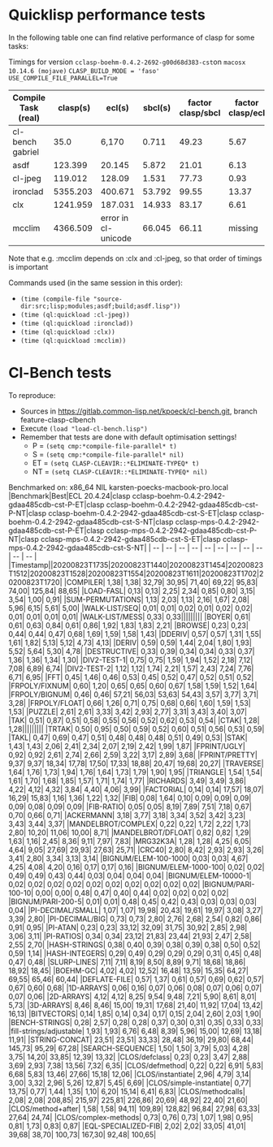 # Quicklisp performance tests
In the following table one can find relative performance of clasp for some tasks:

Timings for version `cclasp-boehm-0.4.2-2692-g00d68d383-cst`on `macosx 10.14.6 (mojave)` `CLASP_BUILD_MODE = 'faso'` `USE_COMPILE_FILE_PARALLEL=True`

| Compile Task (real)| clasp(s) | ecl(s) | sbcl(s) | factor clasp/sbcl | factor clasp/ecl |factor ecl/sbcl |
| ------------------ | -------- | ------ | ------- | ----------------- | ---------------- | -------------- | 
| cl-bench gabriel |35.0|6,170|0.711|49.23|5.67|8.68|
| asdf  |123.399|20.145|5.872|21.01|6.13|3.43|
| cl-jpeg |119.012|128.09|1.531|77.73|0.93|83.62|
| ironclad |5355.203|400.671|53.792|99.55|13.37|7.45| 
| clx |1241.959|187.031|14.933|83.17|6.61|12.52|
| mcclim |4366.509|error in cl-unicode|66.045|66.11|missing|missing|

Note that e.g. :mcclim depends on :clx and :cl-jpeg, so that order of timings is important

Commands used (in the same session in this order):
* `(time (compile-file "source-dir:src;lisp;modules;asdf;build;asdf.lisp"))`
* `(time (ql:quickload :cl-jpeg))`
* `(time (ql:quickload :ironclad))`
* `(time (ql:quickload :clx))`
* `(time (ql:quickload :mcclim))`

# Cl-Bench tests
To reproduce:

* Sources in https://gitlab.common-lisp.net/kpoeck/cl-bench.git, branch feature-clasp-clbench
* Execute `(load "load-cl-bench.lisp")`
* Remember that tests are done with default optimisation settings!
    * P = `(setq cmp:*compile-file-parallel* t)`
    * S = `(setq cmp:*compile-file-parallel* nil)`
    * ET = `(setq CLASP-CLEAVIR::*ELIMINATE-TYPEQ* t)`
    * NT = `(setq CLASP-CLEAVIR::*ELIMINATE-TYPEQ* nil)`

Benchmarked on: x86_64 NIL karsten-poecks-macbook-pro.local
|Benchmark|Best|ECL 20.4.24|clasp cclasp-boehm-0.4.2-2942-gdaa485cdb-cst-P-ET|clasp cclasp-boehm-0.4.2-2942-gdaa485cdb-cst-P-NT|clasp cclasp-boehm-0.4.2-2942-gdaa485cdb-cst-S-ET|clasp cclasp-boehm-0.4.2-2942-gdaa485cdb-cst-S-NT|clasp cclasp-mps-0.4.2-2942-gdaa485cdb-cst-P-ET|clasp cclasp-mps-0.4.2-2942-gdaa485cdb-cst-P-NT|clasp cclasp-mps-0.4.2-2942-gdaa485cdb-cst-S-ET|clasp cclasp-mps-0.4.2-2942-gdaa485cdb-cst-S-NT|
| -- | -- | -- | -- | -- | -- | -- | -- | -- | -- | -- |
|Timestamp||20200823T1735|20200823T1440|20200823T1454|20200823T1512|20200823T1528|20200823T1554|20200823T1611|20200823T1702|20200823T1720|
|COMPILER|      1,38|      1,38|     32,79|     30,95|     71,40|     69,22|     95,83|     74,00|    125,84|     88,65|
|LOAD-FASL|      0,13|      0,13|      2,25|      2,34|      0,85|      0,80|      3,15|      3,54|      1,00|      0,91|
|SUM-PERMUTATIONS|      1,13|      2,03|      1,13|      2,16|      1,67|      2,08|      5,96|      6,15|      5,61|      5,00|
|WALK-LIST/SEQ|      0,01|      0,01|      0,02|      0,01|      0,02|      0,02|      0,01|      0,01|      0,01|      0,01|
|WALK-LIST/MESS|      0,33|      0,33|||||||||
|BOYER|      0,61|      0,61|      0,63|      0,84|      0,61|      0,86|      1,92|      1,83|      1,83|      2,21|
|BROWSE|      0,23|      0,23|      0,44|      0,44|      0,47|      0,68|      1,69|      1,59|      1,58|      1,43|
|DDERIV|      0,57|      0,57|      1,31|      1,55|      1,61|      1,82|      5,13|      5,12|      4,73|      4,13|
|DERIV|      0,59|      0,59|      1,44|      2,04|      1,80|      1,93|      5,52|      5,64|      5,30|      4,78|
|DESTRUCTIVE|      0,33|      0,39|      0,34|      0,34|      0,33|      0,37|      1,36|      1,36|      1,34|      1,30|
|DIV2-TEST-1|      0,75|      0,75|      1,59|      1,94|      1,52|      2,18|      7,12|      7,08|      6,89|      6,74|
|DIV2-TEST-2|      1,12|      1,12|      1,74|      2,21|      1,57|      2,43|      7,24|      7,76|      6,71|      6,95|
|FFT|      0,45|      1,46|      0,46|      0,53|      0,45|      0,52|      0,47|      0,52|      0,51|      0,52|
|FRPOLY/FIXNUM|      0,60|      1,20|      0,65|      0,65|      0,60|      0,67|      1,58|      1,59|      1,52|      1,64|
|FRPOLY/BIGNUM|      0,46|      0,46|     57,21|     56,03|     53,63|     54,43|      3,57|      3,77|      3,71|      3,28|
|FRPOLY/FLOAT|      0,66|      1,26|      0,71|      0,75|      0,68|      0,66|      1,60|      1,59|      1,53|      1,53|
|PUZZLE|      2,61|      2,61|      3,33|      3,42|      2,93|      2,77|      3,31|      3,43|      3,40|      3,07|
|TAK|      0,51|      0,87|      0,51|      0,58|      0,55|      0,56|      0,52|      0,62|      0,53|      0,54|
|CTAK|      1,28|      1,28|||||||||
|TRTAK|      0,50|      0,95|      0,50|      0,59|      0,52|      0,60|      0,51|      0,56|      0,53|      0,59|
|TAKL|      0,47|      0,69|      0,47|      0,51|      0,48|      0,48|      0,48|      0,51|      0,49|      0,53|
|STAK|      1,43|      1,43|      2,06|      2,41|      2,34|      2,07|      2,19|      2,42|      1,99|      1,87|
|FPRINT/UGLY|      0,92|      0,92|      2,61|      2,74|      2,66|      2,59|      3,22|      3,17|      2,89|      3,68|
|FPRINT/PRETTY|      9,37|      9,37|     18,34|     17,78|     17,50|     17,33|     18,88|     20,47|     19,68|     20,27|
|TRAVERSE|      1,64|      1,76|      1,73|      1,94|      1,76|      1,64|      1,73|      1,79|      1,90|      1,95|
|TRIANGLE|      1,54|      1,54|      1,61|      1,70|      1,68|      1,85|      1,57|      1,71|      1,74|      1,77|
|RICHARDS|      3,49|      3,49|      3,86|      4,22|      4,12|      4,32|      3,84|      4,40|      4,06|      3,99|
|FACTORIAL|      0,14|      0,14|     17,57|     18,07|     16,29|     15,83|      1,16|      1,36|      1,22|      1,32|
|FIB|      0,08|      1,64|      0,10|      0,09|      0,09|      0,09|      0,09|      0,08|      0,09|      0,09|
|FIB-RATIO|      0,05|      0,05|      8,19|      7,89|      7,51|      7,18|      0,67|      0,70|      0,66|      0,71|
|ACKERMANN|      3,18|      3,77|      3,18|      3,34|      3,52|      3,42|      3,23|      3,43|      3,44|      3,37|
|MANDELBROT/COMPLEX|      0,22|      0,22|      1,72|      2,22|      1,73|      2,80|     10,20|     11,06|     10,00|      8,71|
|MANDELBROT/DFLOAT|      0,82|      0,82|      1,29|      1,63|      1,16|      2,45|      8,36|      9,11|      7,97|      7,83|
|MRG32K3A|      1,28|      1,28|      4,25|      6,05|      4,64|      9,05|     27,69|     29,93|     27,63|     25,71|
|CRC40|      2,80|      8,42|      2,93|      2,93|      3,26|      3,41|      2,80|      3,34|      3,13|      3,14|
|BIGNUM/ELEM-100-1000|      0,03|      0,03|      4,67|      4,25|      4,08|      4,20|      0,16|      0,17|      0,17|      0,16|
|BIGNUM/ELEM-1000-100|      0,02|      0,02|      0,49|      0,49|      0,43|      0,44|      0,03|      0,04|      0,04|      0,04|
|BIGNUM/ELEM-10000-1|      0,02|      0,02|      0,02|      0,02|      0,02|      0,02|      0,02|      0,02|      0,02|      0,02|
|BIGNUM/PARI-100-10|      0,00|      0,00|      0,48|      0,47|      0,40|      0,44|      0,02|      0,02|      0,02|      0,02|
|BIGNUM/PARI-200-5|      0,01|      0,01|      0,48|      0,45|      0,42|      0,43|      0,03|      0,03|      0,03|      0,04|
|PI-DECIMAL/SMALL|      1,07|      1,07|     19,98|     20,43|     19,61|     19,97|      3,08|      3,27|      3,39|      2,80|
|PI-DECIMAL/BIG|      0,73|      0,73|      2,80|      2,76|      2,68|      2,54|      0,82|      0,86|      0,91|      0,95|
|PI-ATAN|      0,23|      0,23|     33,12|     32,09|     31,75|     30,92|      2,85|      2,98|      3,06|      3,11|
|PI-RATIOS|      0,34|      0,34|     23,12|     21,83|     23,44|     21,93|      2,47|      2,58|      2,55|      2,70|
|HASH-STRINGS|      0,38|      0,40|      0,39|      0,38|      0,39|      0,38|      0,50|      0,52|      0,59|      1,14|
|HASH-INTEGERS|      0,29|      0,49|      0,29|      0,29|      0,29|      0,31|      0,45|      0,48|      0,47|      0,48|
|SLURP-LINES|      7,11|      7,11|      8,19|      8,50|      8,89|      9,71|     18,68|     18,86|     18,92|     18,45|
|BOEHM-GC|      4,02|      4,02|     12,52|     16,48|     13,59|     15,35|     64,27|     69,55|     65,46|     60,44|
|DEFLATE-FILE|      0,57|      1,37|      0,61|      0,57|      0,69|      0,62|      0,57|      0,67|      0,60|      0,68|
|1D-ARRAYS|      0,06|      0,16|      0,07|      0,06|      0,08|      0,07|      0,06|      0,07|      0,07|      0,06|
|2D-ARRAYS|      4,12|      4,12|      8,25|      9,54|      9,48|      7,21|      5,90|      8,61|      8,01|      5,73|
|3D-ARRAYS|      8,46|      8,46|     15,00|     19,31|     17,68|     21,40|     11,92|     17,04|     13,42|     16,13|
|BITVECTORS|      0,14|      1,85|      0,14|      0,34|      0,17|      0,15|      2,04|      2,60|      2,03|      1,90|
|BENCH-STRINGS|      0,28|      2,57|      0,28|      0,28|      0,37|      0,30|      0,31|      0,35|      0,33|      0,33|
|fill-strings/adjustable|      1,93|      1,93|      6,76|      6,48|      8,39|      5,96|     15,00|     12,69|     13,18|     11,91|
|STRING-CONCAT|     23,51|     23,51|     33,33|     28,48|     36,19|     29,80|     68,44|    145,73|     95,29|     67,28|
|SEARCH-SEQUENCE|      1,50|      1,50|      3,79|      5,03|      4,28|      3,75|     14,20|     33,85|     12,39|     13,32|
|CLOS/defclass|      0,23|      0,23|      3,47|      2,88|      3,69|      2,93|      7,38|     13,56|      7,32|      6,35|
|CLOS/defmethod|      0,22|      0,22|      6,91|      5,83|      6,68|      5,83|     13,46|     27,66|     15,18|     12,06|
|CLOS/instantiate|      2,96|      4,79|      3,14|      3,00|      3,32|      2,96|      5,26|     12,87|      5,45|      6,69|
|CLOS/simple-instantiate|      0,77|     13,75|      0,77|      1,44|      1,35|      1,10|      6,20|     15,14|      6,41|      6,83|
|CLOS/methodcalls|      2,08|      2,08|    208,85|    215,97|    225,81|    226,86|     20,69|     48,92|     22,40|     21,60|
|CLOS/method+after|      1,58|      1,58|     94,11|    109,89|    128,82|     96,84|     27,98|     63,33|     27,64|     24,74|
|CLOS/complex-methods|      0,73|      0,76|      0,73|      1,07|      1,98|      0,95|      0,81|      1,73|      0,83|      0,87|
|EQL-SPECIALIZED-FIB|      2,02|      2,02|     33,05|     41,01|     39,68|     38,70|    100,73|    167,30|     92,48|    100,65|